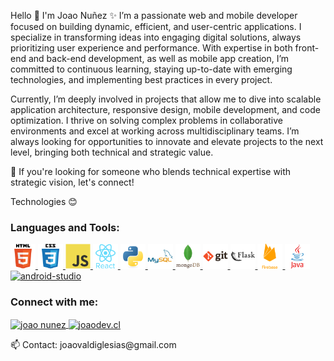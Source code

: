 Hello 👋 I'm Joao Nuñez
✨ I’m a passionate web and mobile developer focused on building dynamic, efficient, and user-centric applications. I specialize in transforming ideas into engaging digital solutions, always prioritizing user experience and performance. With expertise in both front-end and back-end development, as well as mobile app creation, I’m committed to continuous learning, staying up-to-date with emerging technologies, and implementing best practices in every project.

Currently, I’m deeply involved in projects that allow me to dive into scalable application architecture, responsive design, mobile development, and code optimization. I thrive on solving complex problems in collaborative environments and excel at working across multidisciplinary teams. I’m always looking for opportunities to innovate and elevate projects to the next level, bringing both technical and strategic value.

🚀 If you're looking for someone who blends technical expertise with strategic vision, let's connect!

Technologies 😊
<h3 align="left">Languages and Tools:</h3> <a href="https://www.w3.org/html/" target="_blank" rel="noreferrer"> <img src="https://raw.githubusercontent.com/devicons/devicon/master/icons/html5/html5-original-wordmark.svg" alt="html5" width="40" height="40" /> </a> <a href="https://www.w3schools.com/css/" target="_blank" rel="noreferrer"> <img src="https://raw.githubusercontent.com/devicons/devicon/master/icons/css3/css3-original-wordmark.svg" alt="css3" width="40" height="40" /> </a> <a href="https://developer.mozilla.org/en-US/docs/Web/JavaScript" target="_blank" rel="noreferrer"> <img src="https://raw.githubusercontent.com/devicons/devicon/master/icons/javascript/javascript-original.svg" alt="javascript" width="40" height="40" /> </a> <a href="https://reactjs.org/" target="_blank" rel="noreferrer"> <img src="https://raw.githubusercontent.com/devicons/devicon/master/icons/react/react-original-wordmark.svg" alt="react" width="40" height="40" /> </a> <a href="https://www.python.org" target="_blank" rel="noreferrer"> <img src="https://raw.githubusercontent.com/devicons/devicon/master/icons/python/python-original.svg" alt="python" width="40" height="40" /> </a> <a href="https://www.mysql.com/" target="_blank" rel="noreferrer"> <img src="https://raw.githubusercontent.com/devicons/devicon/master/icons/mysql/mysql-original-wordmark.svg" alt="mysql" width="40" height="40" /> </a> <a href="https://www.mongodb.com/" target="_blank" rel="noreferrer"> <img src="https://raw.githubusercontent.com/devicons/devicon/master/icons/mongodb/mongodb-original-wordmark.svg" alt="mongodb" width="40" height="40" /> </a> <a href="https://git-scm.com/" target="_blank" rel="noreferrer"> <img src="https://raw.githubusercontent.com/devicons/devicon/master/icons/git/git-original-wordmark.svg" alt="git" width="40" height="40" /> </a> <a href="https://flask.palletsprojects.com/" target="_blank" rel="noreferrer"> <img src="https://raw.githubusercontent.com/devicons/devicon/master/icons/flask/flask-original-wordmark.svg" alt="flask" width="40" height="40" /> </a> <a href="https://firebase.google.com/" target="_blank" rel="noreferrer"> <img src="https://raw.githubusercontent.com/devicons/devicon/master/icons/firebase/firebase-plain-wordmark.svg" alt="firebase" width="40" height="40" /> </a> <a href="https://www.oracle.com/java/" target="_blank" rel="noreferrer"> <img src="https://raw.githubusercontent.com/devicons/devicon/master/icons/java/java-original-wordmark.svg" alt="java" width="40" height="40" /> </a> <a href="https://developer.android.com/studio" target="_blank" rel="noreferrer"> <img src="https://upload.wikimedia.org/wikipedia/commons/3/34/Android_Studio_icon.svg" alt="android-studio" width="40" height="40" /> </a> <h3 align="left">Connect with me:</h3> <p align="left"> <a href="https://www.linkedin.com/in/joao-nunez-b43026291/" target="blank"> <img align="center" src="https://raw.githubusercontent.com/rahuldkjain/github-profile-readme-generator/master/src/images/icons/Social/linked-in-alt.svg" alt="joao nunez" height="30" width="40" /> </a> <a href="https://www.instagram.com/joaodev.cl" target="blank"> <img align="center" src="https://raw.githubusercontent.com/rahuldkjain/github-profile-readme-generator/master/src/images/icons/Social/instagram.svg" alt="joaodev.cl" height="30" width="40" /> </a> </p>
📫 Contact: joaovaldiglesias@gmail.com
